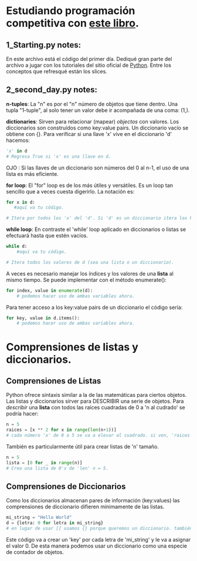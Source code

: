 # Estudiando programación competitiva con [este libro](https://www.amazon.com/Competitive-Programming-Python-Algorithms-Develop/dp/1108716822).

## 1_Starting.py notes:

En este archivo está el código del primer día. Dediqué gran parte del archivo a jugar con los tutoriales del sitio oficial de [Python](https://www.python.org). Entre los conceptos que refresqué están los slices.

## 2_second_day.py notes:

**n-tuples**: La "n" es por el "n" número de objetos que tiene dentro. Una tupla "1-tuple", al solo tener un valor debe ir acompañada de una coma: (1,).

**dictionaries**: Sirven para relacionar (mapear) *objectos* con valores. Los diccionarios son construídos como key:value pairs. Un diccionario vacío se obtiene con {}. Para verificar si una llave 'x' vive en el diccionario 'd' hacemos:
```python 
'x' in d
# Regresa True si 'x' es una llave en d.
```
OJO : Si las llaves de un diccionario son números del 0 al n-1, el uso de una lista es más eficiente.

**for loop**: El "for" loop es de los más útiles y versátiles. Es un loop tan sencillo que a veces cuesta digerirlo. La notación es:
 ```python 
for x in d:
    #aquí va tu código.

# Itera por todos los 'x' del 'd'. Si 'd' es un diccionario itera los keys, si 'd' es una lista itera el valor.
```

**while loop**: En contraste el 'while' loop aplicado en diccionarios o listas se efectuará hasta que estén vacíos.
```python 
while d:
    #aquí va tu código.

# Itera todos los valores de d (sea una lista o un diccionario).
```

A veces es necesario manejar los índices y los valores de una **lista** al mismo tiempo. Se puede implementar con el método enumerate():
```python 
for index, value in enumerate(d):
    # podemos hacer uso de ambas variables ahora.
```

Para tener acceso a los key:value pairs de un diccionario el código sería:
```python 
for key, value in d.items():
    # podemos hacer uso de ambas variables ahora.
```

# Comprensiones de listas y diccionarios.

## Comprensiones de Listas
Python ofrece sintaxis similar a la de las matemáticas para ciertos objetos. Las listas y diccionarios sirver para DESCRIBIR una serie de objetos. Para *describir* una **lista** con todos las raíces cuadradas de 0 a 'n al cudrado' se podría hacer:

```python
n = 5
raices = [x ** 2 for x in range(len(n+1))]
# cada número 'x' de 0 a 5 se va a elevar al cuadrado. si ven, 'raices' es una lista a la que le añadimos una expresión dentro.
```
También es particularmente útil para crear listas de 'n' tamaño.
```python
n = 5
lista = [0 for _ in range(n)]
# Crea una lista de 0's de 'len' n = 5.
```

## Comprensiones de Diccionarios

Como los diccionarios almacenan pares de información (key:values) las comprensiones de diccionario difieren mínimamente de las listas.
```python
mi_string = "Hello World"
d = {letra: 0 for letra in mi_string}
# en lugar de usar [] usamos {} porque queremos un diccionario. también asignamos un key:value -> 'letra: 0'.
```
Este código va a crear un 'key' por cada letra de 'mi_string' y le va a asignar el valor 0. De esta manera podemos usar un diccionario como una especie de contador de objetos.



